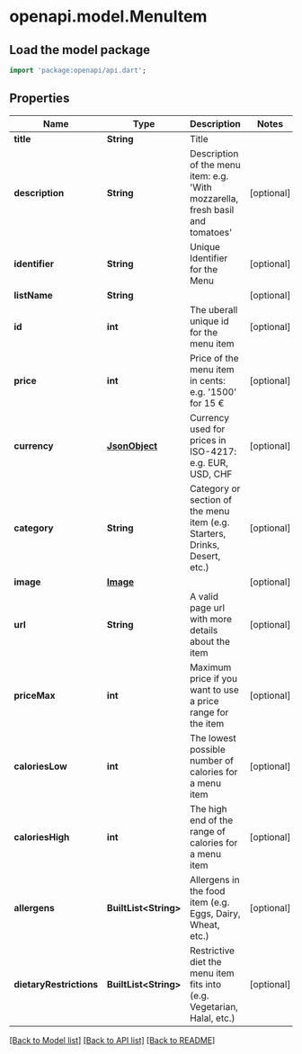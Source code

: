 # openapi.model.MenuItem

## Load the model package
```dart
import 'package:openapi/api.dart';
```

## Properties
Name | Type | Description | Notes
------------ | ------------- | ------------- | -------------
**title** | **String** | Title | 
**description** | **String** | Description of the menu item: e.g. 'With mozzarella, fresh basil and tomatoes' | [optional] 
**identifier** | **String** | Unique Identifier for the Menu | [optional] 
**listName** | **String** |  | [optional] 
**id** | **int** | The uberall unique id for the menu item | [optional] 
**price** | **int** | Price of the menu item in cents: e.g. '1500' for 15 € | [optional] 
**currency** | [**JsonObject**](.md) | Currency used for prices in ISO-4217: e.g. EUR, USD, CHF | [optional] 
**category** | **String** | Category or section of the menu item (e.g. Starters, Drinks, Desert, etc.) | [optional] 
**image** | [**Image**](Image.md) |  | [optional] 
**url** | **String** | A valid page url with more details about the item | [optional] 
**priceMax** | **int** | Maximum price if you want to use a price range for the item | [optional] 
**caloriesLow** | **int** | The lowest possible number of calories for a menu item | [optional] 
**caloriesHigh** | **int** | The high end of the range of calories for a menu item | [optional] 
**allergens** | **BuiltList&lt;String&gt;** | Allergens in the food item (e.g. Eggs, Dairy, Wheat, etc.) | [optional] 
**dietaryRestrictions** | **BuiltList&lt;String&gt;** | Restrictive diet the menu item fits into (e.g. Vegetarian, Halal, etc.) | [optional] 

[[Back to Model list]](../README.md#documentation-for-models) [[Back to API list]](../README.md#documentation-for-api-endpoints) [[Back to README]](../README.md)


